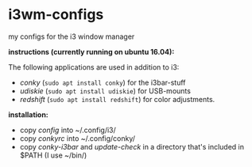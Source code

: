 # i3wm-configs
my configs for the i3 window manager

**instructions (currently running on ubuntu 16.04):**

The following applications are used in addition to i3:
  
  * *conky* (`sudo apt install conky`) for the i3bar-stuff
  * *udiskie* (`sudo apt install udiskie`) for USB-mounts
  * *redshift* (`sudo apt install redshift`) for color adjustments.

**installation:**

  * copy *config* into ~/.config/i3/
  * copy *conkyrc* into ~/.config/conky/
  * copy *conky-i3bar* and *update-check* in a directory that's included in $PATH (I use ~/bin/)

